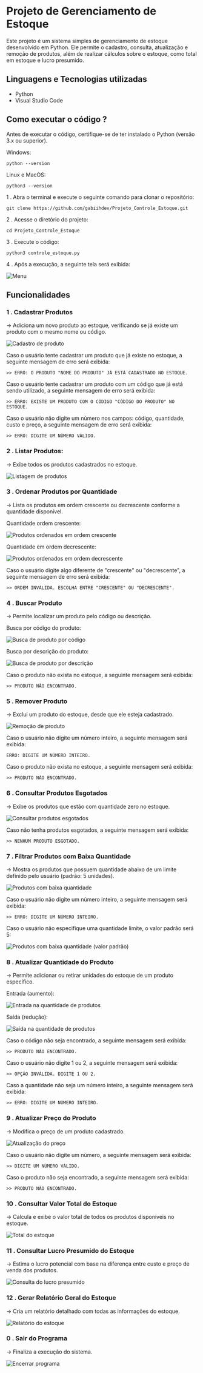 # Projeto de Gerenciamento de Estoque

Este projeto é um sistema simples de gerenciamento de estoque desenvolvido em Python. Ele permite o cadastro, consulta, atualização e remoção de produtos, além de realizar cálculos sobre o estoque, como total em estoque e lucro presumido.

## Linguagens e Tecnologias utilizadas
- Python
- Visual Studio Code

## Como executar o código ?

Antes de executar o código, certifique-se de ter instalado o Python (versão 3.x ou superior).

Windows:
```
python --version
```

Linux e MacOS:

```
python3 --version
```

1 . Abra o terminal e execute o seguinte comando para clonar o repositório:

 ```
 git clone https://github.com/gabiihdev/Projeto_Controle_Estoque.git
 ```

2 . Acesse o diretório do projeto:

```
cd Projeto_Controle_Estoque
```

3 . Execute o código:

```
python3 controle_estoque.py
```

4 . Após a execução, a seguinte tela será exibida:

![Menu](screenshots/menu.png)

## Funcionalidades

### 1 . Cadastrar Produtos

-> Adiciona um novo produto ao estoque, verificando se já existe um produto com o mesmo nome ou código.

![Cadastro de produto](screenshots/cadastrar.png)

Caso o usuário tente cadastrar um produto que já existe no estoque, a seguinte mensagem de erro será exibida:

```
>> ERRO: O PRODUTO "NOME DO PRODUTO" JÁ ESTÁ CADASTRADO NO ESTOQUE.
```

Caso o usuário tente cadastrar um produto com um código que já está sendo utilizado, a seguinte mensagem de erro será exibida:

```
>> ERRO: EXISTE UM PRODUTO COM O CÓDIGO "CÓDIGO DO PRODUTO" NO ESTOQUE.
```

Caso o usuário não digite um número nos campos: código, quantidade, custo e preço, a seguinte mensagem de erro será exibida:

```
>> ERRO: DIGITE UM NÚMERO VÁLIDO.
```

### 2 . Listar Produtos: 

-> Exibe todos os produtos cadastrados no estoque.

![Listagem de produtos](screenshots/listar.png)

### 3 . Ordenar Produtos por Quantidade

-> Lista os produtos em ordem crescente ou decrescente conforme a quantidade disponível.

Quantidade ordem crescente:

![Produtos ordenados em ordem crescente](screenshots/ordem_crescente.png)

Quantidade em ordem decrescente:

![Produtos ordenados em ordem decrescente](screenshots/ordem_decrescente.png)

Caso o usuário digite algo diferente de "crescente" ou "decrescente", a seguinte mensagem de erro será exibida:

```
>> ORDEM INVÁLIDA. ESCOLHA ENTRE "CRESCENTE" OU "DECRESCENTE".
```

### 4 . Buscar Produto

-> Permite localizar um produto pelo código ou descrição.

Busca por código do produto:

![Busca de produto por código](screenshots/buscar_codigo.png)

Busca por descrição do produto:

![Busca de produto por descrição](screenshots/buscar_descricao.png)

Caso o produto não exista no estoque, a seguinte mensagem será exibida:

```
>> PRODUTO NÃO ENCONTRADO.
```

### 5 . Remover Produto

-> Exclui um produto do estoque, desde que ele esteja cadastrado.

![Remoção de produto](screenshots/remover.png)

Caso o usuário não digite um número inteiro, a seguinte mensagem será exibida:

```
ERRO: DIGITE UM NÚMERO INTEIRO.
```

Caso o produto não exista no estoque, a seguinte mensagem será exibida:

```
>> PRODUTO NÃO ENCONTRADO.
```

### 6 . Consultar Produtos Esgotados

-> Exibe os produtos que estão com quantidade zero no estoque.

![Consultar produtos esgotados](screenshots/esgotados.png)

Caso não tenha produtos esgotados, a seguinte mensagem será exibida:

```
>> NENHUM PRODUTO ESGOTADO.
```

### 7 . Filtrar Produtos com Baixa Quantidade

-> Mostra os produtos que possuem quantidade abaixo de um limite definido pelo usuário (padrão: 5 unidades).

![Produtos com baixa quantidade](screenshots/filtrar_qtd.png)

Caso o usuário não digite um número inteiro, a seguinte mensagem será exibida:

```
>> ERRO: DIGITE UM NÚMERO INTEIRO.
```

Caso o usuário não especifique uma quantidade limite, o valor padrão será 5:

![Produtos com baixa quantidade (valor padrão)](screenshots/filtrar_qtd_padrao.png)

### 8 . Atualizar Quantidade do Produto

->  Permite adicionar ou retirar unidades do estoque de um produto específico.

Entrada (aumento):

![Entrada na quantidade de produtos](screenshots/entrada_qtd.png)

Saída (redução):

![Saída na quantidade de produtos](screenshots/saida_qtd.png)

Caso o código não seja encontrado, a seguinte mensagem será exibida:

```
>> PRODUTO NÃO ENCONTRADO.
```

Caso o usuário não digite 1 ou 2, a seguinte mensagem será exibida:

```
>> OPÇÃO INVÁLIDA. DIGITE 1 OU 2.
```

Caso a quantidade não seja um número inteiro, a seguinte mensagem será exibida:

```
>> ERRO: DIGITE UM NÚMERO INTEIRO.
```

### 9 . Atualizar Preço do Produto

-> Modifica o preço de um produto cadastrado.

![Atualização do preço](screenshots/atualizar_preco.png)

Caso o usuário não digite um número, a seguinte mensagem será exibida:

```
>> DIGITE UM NÚMERO VÁLIDO.
```

Caso o produto não seja encontrado, a seguinte mensagem será exibida:

```
>> PRODUTO NÃO ENCONTRADO.
```

### 10 . Consultar Valor Total do Estoque

-> Calcula e exibe o valor total de todos os produtos disponíveis no estoque.

![Total do estoque](screenshots/total_estoque.png)

### 11 . Consultar Lucro Presumido do Estoque

-> Estima o lucro potencial com base na diferença entre custo e preço de venda dos produtos.

![Consulta do lucro presumido](screenshots/lucro_presumido.png)

### 12 . Gerar Relatório Geral do Estoque

-> Cria um relatório detalhado com todas as informações do estoque.

![Relatório do estoque](screenshots/relatorio.png)

### 0 . Sair do Programa

-> Finaliza a execução do sistema.

![Encerrar programa](screenshots/encerrar.png)